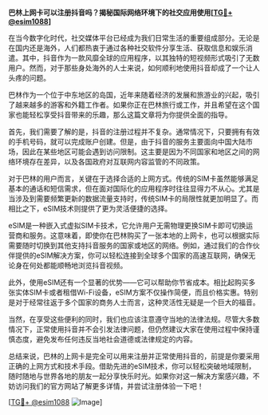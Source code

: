 **巴林上网卡可以注册抖音吗？揭秘国际网络环境下的社交应用使用[[TG💪+ @esim1088](https://t.me/s/esim1088)]**

在当今数字化时代，社交媒体平台已经成为我们日常生活的重要组成部分。无论是在国内还是海外，人们都热衷于通过各种社交软件分享生活、获取信息和娱乐消遣。其中，抖音作为一款风靡全球的应用程序，以其独特的短视频形式吸引了无数用户。然而，对于那些身处海外的人士来说，如何顺利地使用抖音却成了一个让人头疼的问题。

巴林作为一个位于中东地区的岛国，近年来随着经济的发展和旅游业的兴起，吸引了越来越多的游客和外籍工作者。如果你正在巴林旅行或工作，并且希望在这个国家也能轻松享受抖音带来的乐趣，那么这篇文章将为你提供全面的指导。

首先，我们需要了解的是，抖音的注册过程并不复杂。通常情况下，只要拥有有效的手机号码，就可以完成账户创建。但是，由于抖音的服务主要面向中国大陆市场，因此在某些地区可能会遇到访问限制。这主要是因为不同国家和地区之间的网络环境存在差异，以及各国政府对互联网内容监管的不同政策。

对于巴林的用户而言，关键在于选择合适的上网方式。传统的SIM卡虽然能够满足基本的通话和短信需求，但在面对国际化的应用程序时往往显得力不从心。尤其是当涉及到需要频繁更新的数据流量支持时，传统SIM卡的局限性就更加明显了。而相比之下，eSIM技术则提供了更为灵活便捷的选择。

eSIM是一种嵌入式虚拟SIM卡技术，它允许用户无需物理更换SIM卡即可切换运营商和服务。这意味着，即使你在巴林购买了一张本地的上网卡，也可以根据实际需要随时切换到其他支持抖音服务的国家或地区的网络。例如，通过我们的合作伙伴提供的eSIM解决方案，你可以轻松连接到全球多个国家的高速互联网，确保无论身在何处都能顺畅地浏览抖音视频。

此外，使用eSIM还有一个显著的优势——它可以帮助你节省成本。相比起购买多张实体SIM卡或者租借Wi-Fi设备，eSIM方案不仅操作简便，而且价格实惠。特别是对于经常往返于多个国家的商务人士而言，这种灵活性无疑是一个巨大的福音。

当然，在享受这些便利的同时，我们也应该注意遵守当地的法律法规。尽管大多数情况下，正常使用抖音并不会引发法律问题，但仍然建议大家在使用过程中保持谨慎态度，避免发布任何违反当地社会道德或法律规定的内容。

总结来说，巴林的上网卡是完全可以用来注册并正常使用抖音的，前提是你要采用正确的上网方式和技术手段。借助先进的eSIM技术，你可以轻松突破地域限制，随时随地与世界各地的朋友一起分享快乐时光。如果你对这一解决方案感兴趣，不妨访问我们的官方网站了解更多详情，并尝试注册体验一下吧！

[[TG💪+ @esim1088](https://t.me/s/esim1088) ![Image](https://i.postimg.cc/4NQfJmqS/Snipaste-2025-05-13-00-14-12.png)]